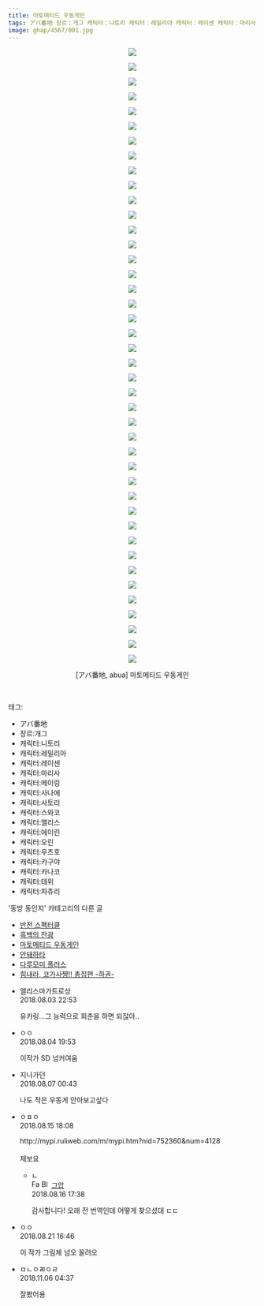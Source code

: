 ```yaml
---
title: 마토메티드 우동게인
tags: アバ番地 장르：개그 캐릭터：니토리 캐릭터：레밀리아 캐릭터：레이센 캐릭터：마리사 캐릭터：메이링 캐릭터：사나에 캐릭터：사토리 캐릭터：스와코 캐릭터：앨리스 캐릭터：에이린 캐릭터：오린 캐릭터：우츠호 캐릭터：카구야 캐릭터：카나코 캐릭터：테위 캐릭터：파츄리 abua 동방_동인지
image: ghap/4567/001.jpg
---
```

<div class="article">
<p style="text-align: center; clear: none; float: none;"><img src="{{ site.nasurl }}/ghap/4567/001.jpg"/></p>
<p style="text-align: center; clear: none; float: none;"><img src="{{ site.nasurl }}/ghap/4567/002.jpg"/></p>
<p style="text-align: center; clear: none; float: none;"><img src="{{ site.nasurl }}/ghap/4567/003.jpg"/></p>
<p style="text-align: center; clear: none; float: none;"><img src="{{ site.nasurl }}/ghap/4567/004.jpg"/></p>
<p style="text-align: center; clear: none; float: none;"><img src="{{ site.nasurl }}/ghap/4567/005.jpg"/></p>
<p style="text-align: center; clear: none; float: none;"><img src="{{ site.nasurl }}/ghap/4567/006.jpg"/></p>
<p style="text-align: center; clear: none; float: none;"><img src="{{ site.nasurl }}/ghap/4567/007.jpg"/></p>
<p style="text-align: center; clear: none; float: none;"><img src="{{ site.nasurl }}/ghap/4567/008.jpg"/></p>
<p style="text-align: center; clear: none; float: none;"><img src="{{ site.nasurl }}/ghap/4567/009.jpg"/></p>
<p style="text-align: center; clear: none; float: none;"><img src="{{ site.nasurl }}/ghap/4567/010.jpg"/></p>
<p style="text-align: center; clear: none; float: none;"><img src="{{ site.nasurl }}/ghap/4567/011.jpg"/></p>
<p style="text-align: center; clear: none; float: none;"><img src="{{ site.nasurl }}/ghap/4567/012.jpg"/></p>
<p style="text-align: center; clear: none; float: none;"><img src="{{ site.nasurl }}/ghap/4567/013.jpg"/></p>
<p style="text-align: center; clear: none; float: none;"><img src="{{ site.nasurl }}/ghap/4567/014.jpg"/></p>
<p style="text-align: center; clear: none; float: none;"><img src="{{ site.nasurl }}/ghap/4567/015.jpg"/></p>
<p style="text-align: center; clear: none; float: none;"><img src="{{ site.nasurl }}/ghap/4567/016.jpg"/></p>
<p style="text-align: center; clear: none; float: none;"><img src="{{ site.nasurl }}/ghap/4567/017.jpg"/></p>
<p style="text-align: center; clear: none; float: none;"><img src="{{ site.nasurl }}/ghap/4567/018.jpg"/></p>
<p style="text-align: center; clear: none; float: none;"><img src="{{ site.nasurl }}/ghap/4567/019.jpg"/></p>
<p style="text-align: center; clear: none; float: none;"><img src="{{ site.nasurl }}/ghap/4567/020.jpg"/></p>
<p style="text-align: center; clear: none; float: none;"><img src="{{ site.nasurl }}/ghap/4567/021.jpg"/></p>
<p style="text-align: center; clear: none; float: none;"><img src="{{ site.nasurl }}/ghap/4567/022.jpg"/></p>
<p style="text-align: center; clear: none; float: none;"><img src="{{ site.nasurl }}/ghap/4567/023.jpg"/></p>
<p style="text-align: center; clear: none; float: none;"><img src="{{ site.nasurl }}/ghap/4567/024.jpg"/></p>
<p style="text-align: center; clear: none; float: none;"><img src="{{ site.nasurl }}/ghap/4567/025.jpg"/></p>
<p style="text-align: center; clear: none; float: none;"><img src="{{ site.nasurl }}/ghap/4567/026.jpg"/></p>
<p style="text-align: center; clear: none; float: none;"><img src="{{ site.nasurl }}/ghap/4567/027.jpg"/></p>
<p style="text-align: center; clear: none; float: none;"><img src="{{ site.nasurl }}/ghap/4567/028.jpg"/></p>
<p style="text-align: center; clear: none; float: none;"><img src="{{ site.nasurl }}/ghap/4567/029.jpg"/></p>
<p style="text-align: center; clear: none; float: none;"><img src="{{ site.nasurl }}/ghap/4567/030.jpg"/></p>
<p style="text-align: center; clear: none; float: none;"><img src="{{ site.nasurl }}/ghap/4567/031.jpg"/></p>
<p style="text-align: center; clear: none; float: none;"><img src="{{ site.nasurl }}/ghap/4567/032.jpg"/></p>
<p style="text-align: center; clear: none; float: none;"><img src="{{ site.nasurl }}/ghap/4567/033.jpg"/></p>
<p style="text-align: center; clear: none; float: none;"><img src="{{ site.nasurl }}/ghap/4567/034.jpg"/></p>
<p style="text-align: center; clear: none; float: none;"><img src="{{ site.nasurl }}/ghap/4567/035.jpg"/></p>
<p style="text-align: center; clear: none; float: none;"><img src="{{ site.nasurl }}/ghap/4567/036.jpg"/></p>
<p style="text-align: center; clear: none; float: none;"><img src="{{ site.nasurl }}/ghap/4567/037.jpg"/></p>
<p style="text-align: center; clear: none; float: none;"><img src="{{ site.nasurl }}/ghap/4567/038.jpg"/></p>
<p style="text-align: center; clear: none; float: none;"><img src="{{ site.nasurl }}/ghap/4567/039.jpg"/></p>
<p style="text-align: center; clear: none; float: none;"><img src="{{ site.nasurl }}/ghap/4567/040.jpg"/></p>
<p style="text-align: center; clear: none; float: none;"><img src="{{ site.nasurl }}/ghap/4567/041.jpg"/></p>
<p style="text-align: center; clear: none; float: none;"><img src="{{ site.nasurl }}/ghap/4567/042.jpg"/></p>
<p style="text-align: center; clear: none; float: none;">[アバ番地, abua] 마토메티드 우동게인</p>
<p><br/></p>
</div><div class="tagTrail">
<p>태그: </p>
<ul>
<li>アバ番地</li>
<li>장르:개그</li>
<li>캐릭터:니토리</li>
<li>캐릭터:레밀리아</li>
<li>캐릭터:레이센</li>
<li>캐릭터:마리사</li>
<li>캐릭터:메이링</li>
<li>캐릭터:사나에</li>
<li>캐릭터:사토리</li>
<li>캐릭터:스와코</li>
<li>캐릭터:앨리스</li>
<li>캐릭터:에이린</li>
<li>캐릭터:오린</li>
<li>캐릭터:우츠호</li>
<li>캐릭터:카구야</li>
<li>캐릭터:카나코</li>
<li>캐릭터:테위</li>
<li>캐릭터:파츄리</li>
</ul>
</div><div class="another">
<p>'동방 동인지' 카테고리의 다른 글</p>
<ul>
<li><a href="/2018-08-05-ghap_4570">반전 스펙터클</a></li>
<li><a href="/2018-08-03-ghap_4568">흑백의 잔광</a></li>
<li><a href="/2018-08-03-ghap_4567">마토메티드 우동게인</a></li>
<li><a href="/2018-08-02-ghap_4565">안돼하타</a></li>
<li><a href="/2018-08-02-ghap_4564">다루모미 플러스</a></li>
<li><a href="/2018-07-30-ghap_4557">힘내라, 코가사쨩!! 총집편 -하권-</a></li>
</ul>
</div><div class="cb_module cb_fluid">
<div class="cb_wrt cb_profile">
<div class="comment">
<ul>
<li class="cb_thumb_off" id="comment15300192">
<div class="cb_comment_area">
<div class="cb_info_area">
<div class="cb_section">
<span class="cb_nick_name">앨리스마가트로상</span>
</div>
<div class="cb_section">
<span class="cb_date">2018.08.03 22:53 </span>
</div>
</div>
<div class="cb_dsc_comment">
<p class="cb_dsc">
											유카링...그 능력으로 회춘을 하면 되잖아..
										</p>
</div>
</div></li>
<li class="cb_thumb_off" id="comment15300731">
<div class="cb_comment_area">
<div class="cb_info_area">
<div class="cb_section">
<span class="cb_nick_name">ㅇㅇ</span>
</div>
<div class="cb_section">
<span class="cb_date">2018.08.04 19:53 </span>
</div>
</div>
<div class="cb_dsc_comment">
<p class="cb_dsc">
											이작가 SD 넘커여움
										</p>
</div>
</div></li>
<li class="cb_thumb_off" id="comment15302178">
<div class="cb_comment_area">
<div class="cb_info_area">
<div class="cb_section">
<span class="cb_nick_name">지나가던</span>
</div>
<div class="cb_section">
<span class="cb_date">2018.08.07 00:43 </span>
</div>
</div>
<div class="cb_dsc_comment">
<p class="cb_dsc">
											나도 작은 우동게 안아보고싶다
										</p>
</div>
</div></li>
<li class="cb_thumb_off" id="comment15309276">
<div class="cb_comment_area">
<div class="cb_info_area">
<div class="cb_section">
<span class="cb_nick_name">ㅇㅍㅇ</span>
</div>
<div class="cb_section">
<span class="cb_date">2018.08.15 18:08 </span>
</div>
</div>
<div class="cb_dsc_comment">
<p class="cb_dsc">
											http://mypi.ruliweb.com/m/mypi.htm?nid=752360&amp;num=4128<br/>
<br/>
제보요
										</p>
</div>
<ul>
<li class="cb_thumb_off" id="comment15310187">
<span class="cb_bu_subnode">ㄴ</span>
<div class="cb_comment_area">
<div class="cb_info_area">
<div class="cb_section">
<span class="cb_nick_name"><img alt="Favicon of https://ghaptouhou.tistory.com" height="16" onerror="this.onerror=null;this.parentNode.removeChild(this)" src="https://ghaptouhou.tistory.com/favicon.ico" width="16"/> <img alt="BlogIcon" height="16" onerror="this.parentNode.removeChild(this)" src="https://ghaptouhou.tistory.com/index.gif" width="16"/> <a href="https://ghaptouhou.tistory.com" onclick="return openLinkInNewWindow(this)"> 그압</a><span class="tistoryProfileLayerTrigger" onclick='TistoryProfile.show(event, this, {"title":"\uc800\uae30 \uc774\uac70 \ub098\uc911\uc5d0 \uc218\uc815 \uac00\ub2a5\ud558\ub098\uc694","url":"https:\/\/ghap.tistory.com","nickname":"\uadf8\uc555","items":[]}); return false;'></span></span>
</div>
<div class="cb_section">
<span class="cb_date">2018.08.16 17:38 </span>
</div>
</div>
<div class="cb_dsc_comment">
<p class="cb_dsc">
																감사합니다! 오래 전 번역인데 어떻게 찾으셨대 ㄷㄷ
															</p>
</div>
</div>
</li>
</ul>
</div></li>
<li class="cb_thumb_off" id="comment15313947">
<div class="cb_comment_area">
<div class="cb_info_area">
<div class="cb_section">
<span class="cb_nick_name">ㅇㅇ</span>
</div>
<div class="cb_section">
<span class="cb_date">2018.08.21 16:46 </span>
</div>
</div>
<div class="cb_dsc_comment">
<p class="cb_dsc">
											이 작가 그림체 넘오 꼴려오
										</p>
</div>
</div></li>
<li class="cb_thumb_off" id="comment15368350">
<div class="cb_comment_area">
<div class="cb_info_area">
<div class="cb_section">
<span class="cb_nick_name">ㅁㄴㅇㄻㅇㄹ</span>
</div>
<div class="cb_section">
<span class="cb_date">2018.11.06 04:37 </span>
</div>
</div>
<div class="cb_dsc_comment">
<p class="cb_dsc">
											잘봤어용
										</p>
</div>
</div></li>
</ul>
</div>
</div><!-- commentList close -->
</div>